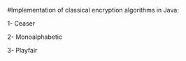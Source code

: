 #Implementation of classical encryption algorithms in Java:

1- Ceaser 

2- Monoalphabetic

3- Playfair
